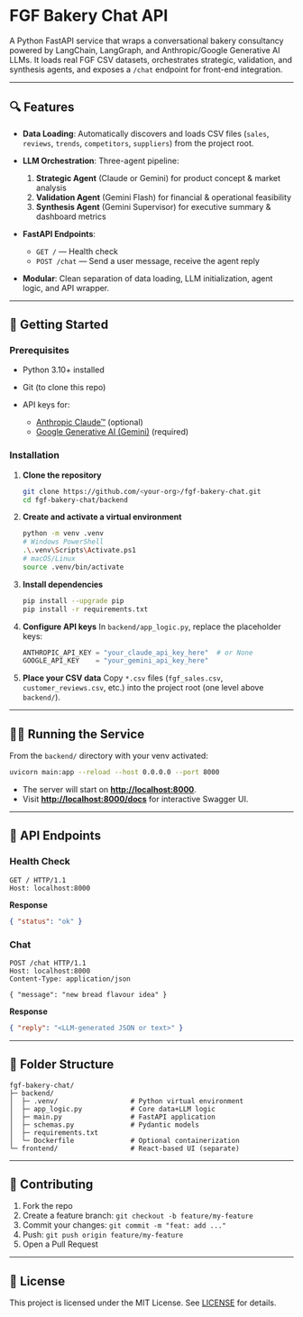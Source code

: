 # FGF Bakery Chat API

A Python FastAPI service that wraps a conversational bakery consultancy powered by LangChain, LangGraph, and Anthropic/Google Generative AI LLMs. It loads real FGF CSV datasets, orchestrates strategic, validation, and synthesis agents, and exposes a `/chat` endpoint for front-end integration.

---

## 🔍 Features

* **Data Loading**: Automatically discovers and loads CSV files (`sales`, `reviews`, `trends`, `competitors`, `suppliers`) from the project root.
* **LLM Orchestration**: Three-agent pipeline:

  1. **Strategic Agent** (Claude or Gemini) for product concept & market analysis
  2. **Validation Agent** (Gemini Flash) for financial & operational feasibility
  3. **Synthesis Agent** (Gemini Supervisor) for executive summary & dashboard metrics
* **FastAPI Endpoints**:

  * `GET /` — Health check
  * `POST /chat` — Send a user message, receive the agent reply
* **Modular**: Clean separation of data loading, LLM initialization, agent logic, and API wrapper.

---

## 🚀 Getting Started

### Prerequisites

* Python 3.10+ installed
* Git (to clone this repo)
* API keys for:

  * [Anthropic Claude™](https://www.anthropic.com/) (optional)
  * [Google Generative AI (Gemini)](https://developers.generativeai.google/) (required)

### Installation

1. **Clone the repository**

   ```bash
   git clone https://github.com/<your-org>/fgf-bakery-chat.git
   cd fgf-bakery-chat/backend
   ```

2. **Create and activate a virtual environment**

   ```bash
   python -m venv .venv
   # Windows PowerShell
   .\.venv\Scripts\Activate.ps1
   # macOS/Linux
   source .venv/bin/activate
   ```

3. **Install dependencies**

   ```bash
   pip install --upgrade pip
   pip install -r requirements.txt
   ```

4. **Configure API keys**
   In `backend/app_logic.py`, replace the placeholder keys:

   ```python
   ANTHROPIC_API_KEY = "your_claude_api_key_here"  # or None
   GOOGLE_API_KEY    = "your_gemini_api_key_here"
   ```

5. **Place your CSV data**
   Copy `*.csv` files (`fgf_sales.csv`, `customer_reviews.csv`, etc.) into the project root (one level above `backend/`).

---

## 🏃‍♂️ Running the Service

From the `backend/` directory with your venv activated:

```bash
uvicorn main:app --reload --host 0.0.0.0 --port 8000
```

* The server will start on **[http://localhost:8000](http://localhost:8000)**.
* Visit **[http://localhost:8000/docs](http://localhost:8000/docs)** for interactive Swagger UI.

---

## 📡 API Endpoints

### Health Check

```http
GET / HTTP/1.1
Host: localhost:8000
```

**Response**

```json
{ "status": "ok" }
```

### Chat

```http
POST /chat HTTP/1.1
Host: localhost:8000
Content-Type: application/json

{ "message": "new bread flavour idea" }
```

**Response**

```json
{ "reply": "<LLM-generated JSON or text>" }
```

---

## 📁 Folder Structure

```
fgf-bakery-chat/
├─ backend/
│  ├─ .venv/                  # Python virtual environment
│  ├─ app_logic.py            # Core data+LLM logic
│  ├─ main.py                 # FastAPI application
│  ├─ schemas.py              # Pydantic models
│  ├─ requirements.txt
│  └─ Dockerfile              # Optional containerization
└─ frontend/                  # React-based UI (separate)
```

---

## 🤝 Contributing

1. Fork the repo
2. Create a feature branch: `git checkout -b feature/my-feature`
3. Commit your changes: `git commit -m "feat: add ..."`
4. Push: `git push origin feature/my-feature`
5. Open a Pull Request

---

## 📜 License

This project is licensed under the MIT License. See [LICENSE](LICENSE) for details.
